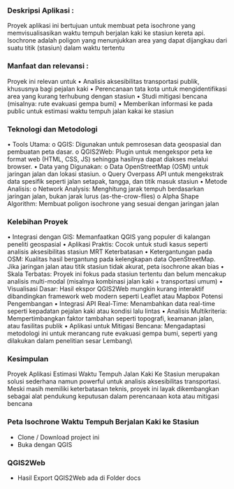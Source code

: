 ### Deskripsi Aplikasi	:
Proyek aplikasi ini bertujuan untuk membuat peta isochrone yang memvisualisasikan waktu tempuh berjalan kaki ke stasiun kereta api. Isochrone adalah poligon yang menunjukkan area yang dapat dijangkau dari suatu titik (stasiun) dalam waktu tertentu

###  Manfaat dan relevansi	:
Proyek ini relevan untuk
•	Analisis aksesibilitas transportasi publik, khususnya bagi pejalan kaki
•	Perencanaan tata kota untuk mengidentifikasi area yang kurang terhubung dengan stasiun
•	Studi mitigasi bencana (misalnya: rute evakuasi gempa bumi)
•	Memberikan informasi ke pada public untuk estimasi waktu tempuh jalan kakai ke stasiun

### Teknologi dan Metodologi
•	Tools Utama:
o	QGIS: Digunakan untuk pemrosesan data geospasial dan pembuatan peta dasar.
o	QGIS2Web: Plugin untuk mengekspor peta ke format web (HTML, CSS, JS) sehingga hasilnya dapat diakses melalui browser.
•	Data yang Digunakan:
o	Data OpenStreetMap (OSM) untuk jaringan jalan dan lokasi stasiun.
o	Query Overpass API untuk mengekstrak data spesifik seperti jalan setapak, tangga, dan titik masuk stasiun 
•	Metode Analisis:
o	Network Analysis: Menghitung jarak tempuh berdasarkan jaringan jalan, bukan jarak lurus (as-the-crow-flies)
o	Alpha Shape Algorithm: Membuat poligon isochrone yang sesuai dengan jaringan jalan

### Kelebihan Proyek
•	Integrasi dengan GIS: Memanfaatkan QGIS yang populer di kalangan peneliti geospasial
•	Aplikasi Praktis: Cocok untuk studi kasus seperti analisis aksesibilitas stasiun MRT
Keterbatasan
•	Ketergantungan pada OSM: Kualitas hasil bergantung pada kelengkapan data OpenStreetMap. Jika jaringan jalan atau titik stasiun tidak akurat, peta isochrone akan bias
•	Skala Terbatas: Proyek ini fokus pada stasiun tertentu dan belum mencakup analisis multi-modal (misalnya kombinasi jalan kaki + transportasi umum)
•	Visualisasi Dasar: Hasil ekspor QGIS2Web mungkin kurang interaktif dibandingkan framework web modern seperti Leaflet atau Mapbox
Potensi Pengembangan
•	Integrasi API Real-Time: Menambahkan data real-time seperti kepadatan pejalan kaki atau kondisi lalu lintas
•	Analisis Multikriteria: Mempertimbangkan faktor tambahan seperti topografi, keamanan jalan, atau fasilitas publik
•	Aplikasi untuk Mitigasi Bencana: Mengadaptasi metodologi ini untuk merancang rute evakuasi gempa bumi, seperti yang dilakukan dalam penelitian sesar Lembang\

### Kesimpulan
Proyek Aplikasi Estimasi Waktu Tempuh Jalan Kaki Ke Stasiun merupakan solusi sederhana namun powerful untuk analisis aksesibilitas transportasi. Meski masih memiliki keterbatasan teknis, proyek ini layak dikembangkan sebagai alat pendukung keputusan dalam perencanaan kota atau mitigasi bencana

### Peta Isochrone Waktu Tempuh Berjalan Kaki ke Stasiun

- Clone / Download project ini
- Buka dengan QGIS

### QGIS2Web

- Hasil Export QGIS2Web ada di Folder docs